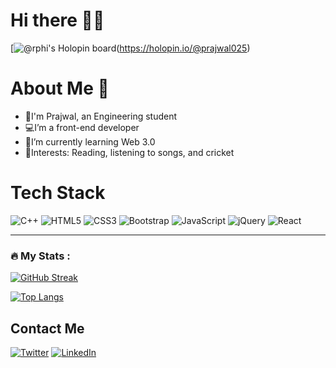 # Hi there 👋🏻

[![@rphi's Holopin board]([![image](https://user-images.githubusercontent.com/103810119/217890092-fda2bb9d-b1ff-469e-bbb4-095f6bb00139.png)])(https://holopin.io/@prajwal025)


# About Me 🚨

- 👀I'm Prajwal, an Engineering student
- 💻I’m a front-end developer
- 🌱I’m currently learning Web 3.0
- 💫Interests: Reading, listening to songs, and cricket


# Tech Stack

![C++](https://img.shields.io/badge/c++-%2300599C.svg?style=for-the-badge&logo=c%2B%2B&logoColor=white)     ![HTML5](https://img.shields.io/badge/html5-%23E34F26.svg?style=for-the-badge&logo=html5&logoColor=white)     ![CSS3](https://img.shields.io/badge/css3-%231572B6.svg?style=for-the-badge&logo=css3&logoColor=white)     ![Bootstrap](https://img.shields.io/badge/bootstrap-%23563D7C.svg?style=for-the-badge&logo=bootstrap&logoColor=white)     ![JavaScript](https://img.shields.io/badge/javascript-%23323330.svg?style=for-the-badge&logo=javascript&logoColor=%23F7DF1E)     ![jQuery](https://img.shields.io/badge/jquery-%230769AD.svg?style=for-the-badge&logo=jquery&logoColor=white) 	![React](https://img.shields.io/badge/react-%2320232a.svg?style=for-the-badge&logo=react&logoColor=%2361DAFB)

---

### :fire: My Stats :
<!-- 
https://github-readme-streak-stats.herokuapp.com/?user=Prajwal0225 -->
[![GitHub Streak](http://github-readme-streak-stats.herokuapp.com?user=Prajwal0225&theme=dark&background=000000)](https://git.io/streak-stats)

[![Top Langs](https://github-readme-stats.vercel.app/api/top-langs/?username=Prajwal0225)](https://github.com/anuraghazra/github-readme-stats)






## Contact Me
[![Twitter](https://img.shields.io/badge/Twitter-1DA1F2?style=for-the-badge&logo=twitter&logoColor=white)](https://twitter.com/Prajwal__02)
[![LinkedIn](https://img.shields.io/badge/LinkedIn-0077B5?style=for-the-badge&logo=linkedin&logoColor=white)](https://www.linkedin.com/in/prajwal-somalkar-7a72b1202/)
